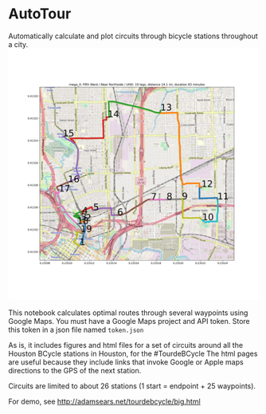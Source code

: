 # AutoTour
Automatically calculate and plot circuits through bicycle stations throughout a city.
![image](https://github.com/apsears/AutoTour/blob/main/web/images/mega_0.jpg)

This notebook calculates optimal routes through several waypoints using Google Maps. You must have a Google Maps project and API token.
Store this token in a json file named `token.json`

As is, it includes figures and html files for a set of circuits around all the Houston BCycle stations in Houston, for the #TourdeBCycle
The html pages are useful because they include links that invoke Google or Apple maps directions to the GPS of the next station.

Circuits are limited to about 26 stations (1 start = endpoint + 25 waypoints).

For demo, see http://adamsears.net/tourdebcycle/big.html
